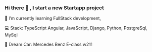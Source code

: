 ### Hi there 👋 , I  start a new Startapp project

🌱 I’m currently learning FullStack development, 

:computer: Stack: TypeScript Angular, JavaScript, Django, Python, PostgreSql, MySql

 :car: Dream Car: Mercedes Benz E-class w211
<!--
**Zhadi-1-s/Zhadi-1-s** is a ✨ _special_ ✨ repository because its `README.md` (this file) appears on your GitHub profile.

Here are some ideas to get you started:

#DD0031
-->
